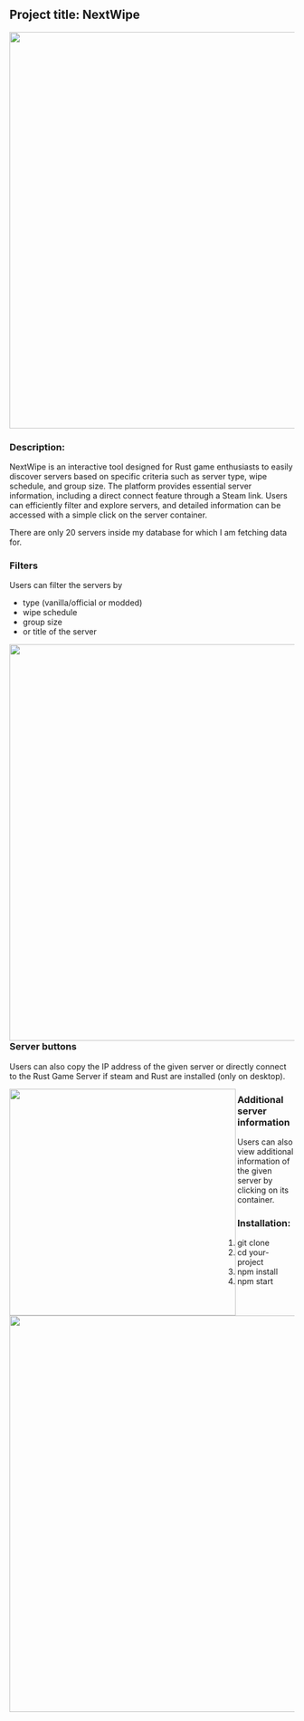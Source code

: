 ## Project title: NextWipe

<img src="https://lh3.googleusercontent.com/pw/ADCreHcTJcFQN7XzdmuhYtbGsV_7oCb5JliIn7pIBMf_CJdkM1M3NVcqs6M-gGzJ6U1uz32WLia57y8eiw0fQkY26YEn6Hpcmgjp_ZZx1RMtKGWXrNObD1E8HWFvK5fFLGms6nvzl_xe7Vo436aCFPsBir9w=w2239-h1244-s-no-gm?authuser=0" width="700px" align="center">

### Description:
NextWipe is an interactive tool designed for Rust game enthusiasts to easily discover servers based on specific criteria such as server type, wipe schedule, and group size. The platform provides essential server information, including a direct connect feature through a Steam link. Users can efficiently filter and explore servers, and detailed information can be accessed with a simple click on the server container.

There are only 20 servers inside my database for which I am fetching data for.

### Filters
Users can filter the servers by 
- type (vanilla/official or modded)
- wipe schedule
- group size
- or title of the server

<img src="https://lh3.googleusercontent.com/pw/ADCreHeI22e4osSKCyP4-WoMg66t_37iRXtwSTUDO32fgqlUmE-vAhL4WUoExLiEtCtbW7gwdD78q-HH_RFbXeLAzaKD4qYPtckJPlVtNIUXtPj3cSTbcQXhWHzmoxEohApn-Ku40jt_cqgL7ZR6v5K4GlPwjmr4vILxpja2SDOIm-OLGCgJn6KAc2CPCKl6FAPUKLPOYwKWyvnSfUDdeFQfQPMyEQRsZstELE1q_68SwLVy-qOBYd1BwOID0-LF5wqpoiubyR0INhCBhI-wFU5LHmuh5sm7QMWRb1xoh-vA79uvIavVNDzRgIGPh7K-MEMk-E6ST8OFqjVGzVzjJk3wQHbwsQ5m19CItR1HgDnMTuvV8nmD_23znxMem1P6rofB9B2zcRWFfQfBKe5028USW-N5LdXABTdtumY5s6nVC3KGN7baAy0ZxWikGM6lE55kf-Lpb9kD-zk8x6f-QKAGDozJCaXh4oJAdMvdj0flKQQU7y1fTkqbtHuqFAHFeIUchtugTm9_j2DK7XQJhKA8JIcBdR8xBwYBVtJYfB8TTTKzYGbo6W4W6vUb1VtMM19erybK3wZpuD1IEHIOABRZcstJ8vUi48xIOBGFfCMnfQDoC_0RdPd7EFW8wBLEqyJ0lxjldrdZ_ggPL_JAwasaLqv6xxBGQMUC7xKxFlv3PYA0kcNBSegTH8PSJy8JxsuAbcjTCzl3bMNHxZXcU0ulQMPms2zLFxrVMERTt1zDYa3gPPZjxIAQGKTUEBBsnNKI2DFyUquvwqOnWt5sD770e9FWy15nBj5671mYKhI84p0Z6_nYfv3ZFeIeXkJBfXQ8PPagVByf05tqjzgs_XEX_tNztUtRJqPBal3R27hnnym1OFRUYC8WqfSOyjeELOc6IcVY53YX4oN3IVDofji_XfakdLC1C6LdRYKk_eQfqLsHV2suXIptfowdW5cePnvFBntcagUQ1pEZZ1ZdoKZGFfXQ2tPa1J0=w511-h792-s-no-gm?authuser=0" height="700px" align="left">

### Server buttons
Users can also copy the IP address of the given server or directly connect to the Rust Game Server if steam and Rust are installed (only on desktop).

<img src="https://lh3.googleusercontent.com/pw/ADCreHcaVxz6gWSLRUqU9Oj0RBZbJRpNZEOSep0eh1blHWV3sVvKO8gKsk3IcwlFfiU5e6tZOBDBjEc9vsZ5jvAHwAOkD6XrEIZ95MW9CHfu1xomyGEYAknQ-BRMSvWLV9Q6KnavKVw_1gyGqNrbMlBaazGaJhhgYElN0AwHOw_G5oiCXEsJlliKv6F7BqT5kHqJsWfso52kDf1nLw3OmhPdxFfnd2n6iXwMc9_1TgIu5oa-3wNe8w3wyAmRGh29iTWW7pGoMSXuRNm9e0wYC_V3jJE0Js27fXxmsYqm6oYak6LcG1P6uXBymi5LuWGw3yIpPEYV56kzaBxZPCvk7W1Ymm2XursmefnrVIZXm25PXKHWYGbryGAaNKL1b3ns0FvFGNxKdoFZM1KpUT0YblWExTdAWPSvMDA1jCpE-a07hZDXML8kGhNKqqzNJlJPWlqW0wXC7KqKlhDWh_aVHD0_u6sLD0ZEJO1-UlwaGBOUY2wlnYXFgqdU3TA4ZuEs0qxDuR5JD0yhfBNzkVVG7fCungEckCKFNCdih0mywLUePWZFsI0KhYYMP_nmeDPoWM83RnKgjGYICoulDchqBEpHcCTt0pH8OmtetA3ydRYKk58uTROUK_RgDIzqAXS5JoaAiRP01I8orvegCf_E2pOz4LWbmlwWgB7Mw8jYF6fJ_semGJY1E_T8Gy-lGRwWdZLWCQ50OHfwjCr09SRhrCxL2kB-cKUGjEgOzS6Vqk2uhgjIO_NdD_21jESvtR3X6Q2U2CbYxKFIlyFAXuT6kbEQdYBmfBBZJUTMShBTwTY9YbM75_1fQdI0qxpXbVYBkJ57bRZPi1Yz1rjZhTZZNeAj87Hc0qpCvqpt31MY2TpGDhrCWJRm7d-ifnFyO_B8Ar4RXMfWjLNaUMWeHQleM26keIElOQf4oQlRRlJta_6DZ9Td2fV06-u47qaMX4vuDiKboPYABCJ3PML7o2mBsyZMFhWtbh1UIlA=w257-h83-s-no-gm?authuser=0" width="400px" align="left">

### Additional server information
Users can also view additional information of the given server by clicking on its container.

<img src="https://lh3.googleusercontent.com/pw/ADCreHcQBy033RPgf6vscavZP7sJj7oB3WBK8cJ5RBY5f1X22RQ4V4C1ghamRKDE2tcNuCBEyNQqujhQPAPxHMWCGcs12UuY29riKgtCJnvJljHOhVtYp5Ttpq_2ZE_3NS7R-u2vgLWKFFfh20WgyrlPVn1JIFxAd2CrNbsT7v8ej1xFdEySpeT6KZ-qZNIFo6paUFY73Lb1xwIRxVSMalU67e5Uqb7aG_amx80YCU6VeYWtiUDa2DD23auOLScUZ-X9t_MW3Bt02bE3Fr9_IxPP6JKwfBdPEwGtoP7ZcOa1B7ceJkIE4eg7INdgIV-T6ppVRzRqrNqHnqmvfkKGjOoA_b9GQFcBzjRpE7pP_lqzLdvYTeA1LHuxqhU4Yzr4poeRsbcX9gz3eTWMH0xgw_B91lfmGKiPmLcRlHI89v85MYq0vbJBgDl0nPKKGtUt3ZytpOFOd01PKP59oJV9VZ9KoHINnp2t-HetlS8BJyaPvY9-ThRjrS6CD2WX-5LdojZD5jgnu-l95E4_S0t7PPqspmoSzYy1Jx8qFzcGYal6-xy8R91qeWd8jF89PBPrfxErYuKumO3kqp1Ag0y2nCQnPWvKgIBj_U5ubWDgwmE5JLyyN-0qmK-j1Rp6SC7dKaB3rZ8iaXfaiOLvXhO6toVs2CwhcYU-UN9L3ES6qzY6hn6jQdyyKG_ku9OIINMr14L28XW-9QykO8lYMnXMBW4DgsO6UFqn5w73QBK_XcZEpG0pzLHV4_RwmUN1-IfYM0ncwiaIbN3bjrIzpfhnWlplQsSlfr1nupBMKQMSvpjFABEX6x3_l6IKYLqH6VUFlzKJJRYJtxXV2V607FYi56_vre7B993jHaQRIEB-z9ajAruwycs1agjLIKVOtDw-ls8QX8wvnUWZcdAc7iMwGsImTzuq4vWNBrhHGBmdmnp2vfKre3PrXvf1oDhtcqT_DZwHAQ8qsinZCv8obI-GOYc_yR-XlTRLU5o=w1248-h895-s-no-gm?authuser=0" width="700px" align="left">

### Installation:
1. git clone
2. cd your-project
3. npm install
4. npm start
